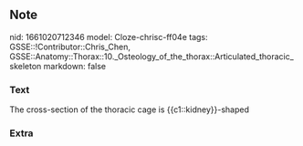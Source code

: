 ## Note
nid: 1661020712346
model: Cloze-chrisc-ff04e
tags: GSSE::!Contributor::Chris_Chen, GSSE::Anatomy::Thorax::10._Osteology_of_the_thorax::Articulated_thoracic_skeleton
markdown: false

### Text
<div class='toggle'>
  The cross-section of the thoracic cage is {{c1::kidney}}-shaped
</div>

### Extra

